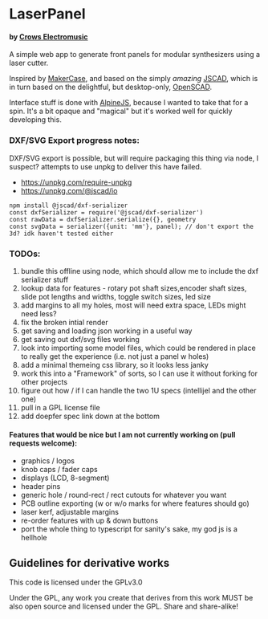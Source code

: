 # LaserPanel
#### by [Crows Electromusic](https://crowselectromusic.com)

A simple web app to generate front panels for modular synthesizers using a laser cutter. 

Inspired by [MakerCase](https://www.makercase.com/), and based on the simply *amazing* [JSCAD](https://github.com/jscad/OpenJSCAD.org), which is in turn based on the delightful, but desktop-only, [OpenSCAD](https://openscad.org/).

Interface stuff is done with [AlpineJS](https://alpinejs.dev/), because I wanted to take that for a spin. It's a bit opaque and "magical" but it's worked well for quickly developing this.


### DXF/SVG Export progress notes:

DXF/SVG export is possible, but will require packaging this thing via node, I suspect? attempts to use unpkg to deliver this have failed.

- https://unpkg.com/require-unpkg
- https://unpkg.com/@jscad/io

```
npm install @jscad/dxf-serializer
const dxfSerializer = require('@jscad/dxf-serializer')
const rawData = dxfSerializer.serialize({}, geometry
const svgData = serializer({unit: 'mm'}, panel); // don't export the 3d? idk haven't tested either
```

### TODOs:

1. bundle this offline using node, which should allow me to include the dxf serializer stuff
2. lookup data for features - rotary pot shaft sizes,encoder shaft sizes, slide pot lengths and widths, toggle switch sizes, led size
3. add margins to all my holes, most will need extra space, LEDs might need less?
4. fix the broken intial render
5. get saving and loading json working in a useful way
6. get saving out dxf/svg files working
7. look into importing some model files, which could be rendered in place to really get the experience (i.e. not just a panel w holes)
8. add a minimal themeing css library, so it looks less janky
9. work this into a "Framework" of sorts, so I can use it without forking for other projects
10. figure out how / if I can handle the two 1U specs (intellijel and the other one)
11. pull in a GPL license file
12. add doepfer spec link down at the bottom

#### Features that would be nice but I am not currently working on (pull requests welcome):

  - graphics / logos
  - knob caps / fader caps
  - displays (LCD, 8-segment)
  - header pins
  - generic hole / round-rect / rect cutouts for whatever you want
  - PCB outline exporting (w or w/o marks for where features should go)
  - laser kerf, adjustable margins
  - re-order features with up & down buttons
  - port the whole thing to typescript for sanity's sake, my god js is a hellhole

## Guidelines for derivative works

This code is licensed under the GPLv3.0

Under the GPL, any work you create that derives from this work MUST be also open source and licensed under the GPL. Share and share-alike!
